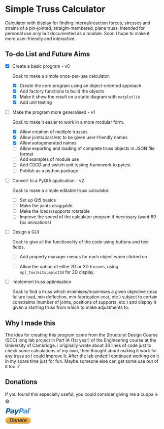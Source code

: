 # Simple Truss Calculator

Calculator with display for finding internal/reaction forces, stresses and strains of a pin-jointed, straight-membered, plane truss.
Intended for personal use only but documented as a module.
Soon I hope to make it more user-friendly and interactive.

## To-do List and Future Aims

* [x] Create a basic program - v0

  Goal: to make a simple once-per-use calculator.

  * [x] Create the core program using an object-oriented approach
  * [x] Add factory functions to build the objects
  * [x] Make it show the result on a static diagram with `matplotlib`
  * [x] Add unit testing
 
* [ ] Make the program more generalised - v1

  Goal: to make it easier to work in a more modular form.
  
  * [x] Allow creation of multiple trusses
  * [x] Allow joints/bars/etc to be given user-friendly names
  * [x] Allow autogenerated names
  * [ ] Allow exporting and loading of complete truss objects in JSON file format
  * [ ] Add examples of module use
  * [ ] Add CI/CD and switch unit testing framework to pytest
  * [ ] Publish as a python package

* [ ] Convert to a PyQt5 application - v2

  Goal: to make a simple editable truss calculator.

  * [ ] Set up Qt5 basics
  * [ ] Make the joints draggable
  * [ ] Make the loads/supports rotatable
  * [ ] Improve the speed of the calculator program if necessary (want 60 fps animations)

* [ ] Design a GUI

  Goal: to give all the functionality of the code using buttons and text fields.
  
  * [ ] Add property manager menus for each object when clicked on
  * [ ] Allow the option of eithe 2D or 3D trusses, using `mpl_toolkits.mplot3d` for 3D display.


* [ ] Implement truss optimisation

  Goal: to find a truss which minimises/maximises a given objective (max failure load, min deflection, min fabrication cost, etc.) subject to certain constraints (number of joints, positions of supports, etc.) and display it given a starting truss from which to make    adjustments to.


## Why I made this

The idea for creating this program came from the Structural Design Course (SDC) long lab project in Part IA (1st year) of the Engineering course at the University of Cambridge. I originally wrote about 30 lines of code just to check some calculations of my own, then thought about making it work for any truss so I could improve it. After the lab ended I continued working on it in my spare time just for fun. Maybe someone else can get some use out of it too..?


## Donations

If you found this especially useful, you could consider giving me a cuppa :coffee: :smile:

[<img src="media/paypal_donate_button_transparent.png" width=84, height=50>](https://www.paypal.me/lorcan2440)
